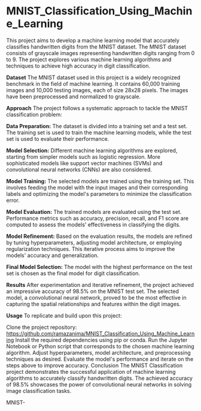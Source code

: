 # MNIST_Classification_Using_Machine_Learning

This project aims to develop a machine learning model that accurately classifies handwritten digits from the MNIST dataset. The MNIST dataset consists of grayscale images representing handwritten digits ranging from 0 to 9. The project explores various machine learning algorithms and techniques to achieve high accuracy in digit classification.

**Dataset**
The MNIST dataset used in this project is a widely recognized benchmark in the field of machine learning. It contains 60,000 training images and 10,000 testing images, each of size 28x28 pixels. The images have been preprocessed and normalized to grayscale.

**Approach**
The project follows a systematic approach to tackle the MNIST classification problem:

**Data Preparation:** The dataset is divided into a training set and a test set. The training set is used to train the machine learning models, while the test set is used to evaluate their performance.

**Model Selection:** Different machine learning algorithms are explored, starting from simpler models such as logistic regression. More sophisticated models like support vector machines (SVMs) and convolutional neural networks (CNNs) are also considered.

**Model Training:** The selected models are trained using the training set. This involves feeding the model with the input images and their corresponding labels and optimizing the model's parameters to minimize the classification error.

**Model Evaluation:** The trained models are evaluated using the test set. Performance metrics such as accuracy, precision, recall, and F1 score are computed to assess the models' effectiveness in classifying the digits.

**Model Refinement:** Based on the evaluation results, the models are refined by tuning hyperparameters, adjusting model architecture, or employing regularization techniques. This iterative process aims to improve the models' accuracy and generalization.

**Final Model Selection:** The model with the highest performance on the test set is chosen as the final model for digit classification.

**Results**
After experimentation and iterative refinement, the project achieved an impressive accuracy of 98.5% on the MNIST test set. The selected model, a convolutional neural network, proved to be the most effective in capturing the spatial relationships and features within the digit images.

**Usage**
To replicate and build upon this project:

Clone the project repository: https://github.com/ramazanima/MNIST_Classification_Using_Machine_Learning
Install the required dependencies using pip or conda.
Run the Jupyter Notebook or Python script that corresponds to the chosen machine learning algorithm.
Adjust hyperparameters, model architecture, and preprocessing techniques as desired.
Evaluate the model's performance and iterate on the steps above to improve accuracy.
Conclusion
The MNIST Classification project demonstrates the successful application of machine learning algorithms to accurately classify handwritten digits. The achieved accuracy of 98.5% showcases the power of convolutional neural networks in solving image classification tasks.

MNIST-
